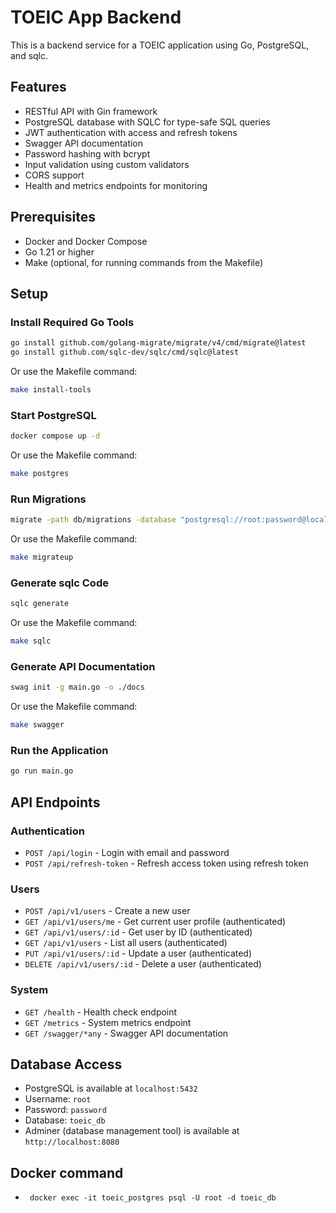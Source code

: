 # TOEIC App Backend

This is a backend service for a TOEIC application using Go, PostgreSQL, and sqlc.

## Features

- RESTful API with Gin framework
- PostgreSQL database with SQLC for type-safe SQL queries
- JWT authentication with access and refresh tokens
- Swagger API documentation
- Password hashing with bcrypt
- Input validation using custom validators
- CORS support
- Health and metrics endpoints for monitoring

## Prerequisites

- Docker and Docker Compose
- Go 1.21 or higher
- Make (optional, for running commands from the Makefile)

## Setup

### Install Required Go Tools

```bash
go install github.com/golang-migrate/migrate/v4/cmd/migrate@latest
go install github.com/sqlc-dev/sqlc/cmd/sqlc@latest
```

Or use the Makefile command:

```bash
make install-tools
```

### Start PostgreSQL

```bash
docker compose up -d
```

Or use the Makefile command:

```bash
make postgres
```

### Run Migrations

```bash
migrate -path db/migrations -database "postgresql://root:password@localhost:5432/toeic_db?sslmode=disable" -verbose up
```

Or use the Makefile command:

```bash
make migrateup
```

### Generate sqlc Code

```bash
sqlc generate
```

Or use the Makefile command:

```bash
make sqlc
```

### Generate API Documentation

```bash
swag init -g main.go -o ./docs
```

Or use the Makefile command:

```bash
make swagger
```

### Run the Application

```bash
go run main.go
```

## API Endpoints

### Authentication
- `POST /api/login` - Login with email and password
- `POST /api/refresh-token` - Refresh access token using refresh token

### Users
- `POST /api/v1/users` - Create a new user
- `GET /api/v1/users/me` - Get current user profile (authenticated)
- `GET /api/v1/users/:id` - Get user by ID (authenticated)
- `GET /api/v1/users` - List all users (authenticated)
- `PUT /api/v1/users/:id` - Update a user (authenticated)
- `DELETE /api/v1/users/:id` - Delete a user (authenticated)

### System
- `GET /health` - Health check endpoint
- `GET /metrics` - System metrics endpoint
- `GET /swagger/*any` - Swagger API documentation

## Database Access

- PostgreSQL is available at `localhost:5432`
- Username: `root`
- Password: `password`
- Database: `toeic_db`
- Adminer (database management tool) is available at `http://localhost:8080`

## Docker command
- ` docker exec -it toeic_postgres psql -U root -d toeic_db`
